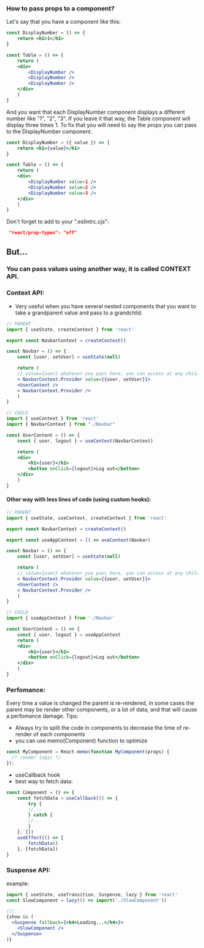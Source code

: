 ### How to pass props to a component?
Let's say that you have a component like this:
```jsx
const DisplayNumber = () => {
	return <h1>1</h1>
}

const Table = () => {
	return (
	<div>
		<DisplayNumber />
		<DisplayNumber />
		<DisplayNumber />
	</div>
	)
}
```
And you want that each DisplayNumber component displays a different number like "1", "2", "3". If you leave it that way, the Table component will display three times 1. To fix that you will need to say the props you can pass to the DisplayNumber component.
```jsx
const DisplayNumber = ({ value }) => {
	return <h1>{value}</h1>
}

const Table = () => {
	return (
	<div>
		<DisplayNumber value=1 />
		<DisplayNumber value=2 />
		<DisplayNumber value=3 />
	</div>
	)
}
```
Don't forget to add to your ".eslintrc.cjs":
```json
 "react/prop-types": "off"
```

## But...
### You can pass values using another way, it is called CONTEXT API.

### Context API:
- Very useful when you have several nested components that you want to take a grandparent value and pass to a grandchild.
```jsx
// PARENT
import { useState, createContext } from 'react'

export const NavbarContext = createContext()

const Navbar = () => {
	const [user, setUser] = useState(null)

	return (
	// value={user} whatever you pass here, you can access at any child
	< NavbarContext.Provider value={{user, setUser}}>
	<UserContent />
	< NavbarContext.Provider />
	)
}
```
```jsx
// CHILD
import { useContext } from 'react'
import { NavbarContext } from "./Navbar"

const UserContent = () => {
	const { user, logout } = useContext(NavbarContext)

	return (
	<div>
		<h1>{user}</h1>
		<button onClick={logout}>Log out</button>
	</div>
	)
}
```

#### Other way with less lines of code (using custom hooks):
```jsx
// PARENT
import { useState, useContext, createContext } from 'react'

export const NavbarContext = createContext()

export const useAppContext = () => useContext(Navbar)

const Navbar = () => {
	const [user, setUser] = useState(null)

	return (
	// value={user} whatever you pass here, you can access at any child
	< NavbarContext.Provider value={{user, setUser}}>
	<UserContent />
	< NavbarContext.Provider />
	)
}
```
```jsx
// CHILD
import { useAppContext } from './Navbar'

const UserContent = () => {
	const { user, logout } = useAppContext
	return (
	<div>
		<h1>{user}</h1>
		<button onClick={logout}>Log out</button>
	</div>
	)
}
```

### Perfomance:
Every time a value is changed the parent is re-rendered, in some cases the parent may be render other components, or a lot of data, and that will cause a perfomance damage.
Tips:
- Always try to split the code in components to decrease the time of re-render of each components
- you can use memo(Component) function to optimize 
```jsx
const MyComponent = React.memo(function MyComponent(props) {
  /* render logic */
});
```
- useCallback hook
- best way to fetch data:
```jsx
const Component = () => {
	const fetchData = useCallback(() => {
		try {
		//...
		} catch {
		//...
		}
	}, [])
	useEffect(() => {
		fetchData()
	}, [fetchData])
}
```

### Suspense API:
example: 
```jsx
import { useState, useTransition, Suspense, lazy } from 'react'
const SlowComponent = lazy(() => import('./SlowComponent'))

///...
{show && (
  <Suspense fallback={<h4>Loading...</h4>}>
    <SlowComponent />
  </Suspense>
)}
```